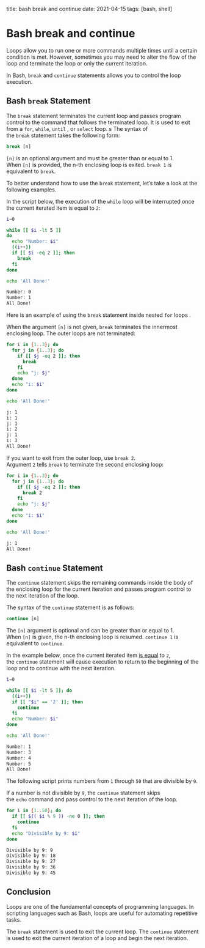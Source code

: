 title: bash break and continue
date: 2021-04-15
tags: [bash, shell]

# Bash break and continue

Loops allow you to run one or more commands multiple times until a certain condition is met. However, sometimes you may need to alter the flow of the loop and terminate the loop or only the current iteration.

In Bash, `break` and `continue` statements allows you to control the loop execution.

## Bash `break` Statement

The `break` statement terminates the current loop and passes program control to the command that follows the terminated loop. It is used to exit from a `for`, `while`, `until` , or `select` loop. s The syntax of the `break` statement takes the following form:

```bash
break [n]
```

`[n]` is an optional argument and must be greater than or equal to 1. When `[n]` is provided, the n-th enclosing loop is exited. `break 1` is equivalent to `break`.

To better understand how to use the `break` statement, let’s take a look at the following examples.

In the script below, the execution of the `while` loop will be interrupted once the current iterated item is equal to `2`:

```bash
i=0

while [[ $i -lt 5 ]]
do
  echo "Number: $i"
  ((i++))
  if [[ $i -eq 2 ]]; then
    break
  fi
done

echo 'All Done!'
```

```bash
Number: 0
Number: 1
All Done!
```

Here is an example of using the `break` statement inside nested `for` loops .

When the argument `[n]` is not given, `break` terminates the innermost enclosing loop. The outer loops are not terminated:

```bash
for i in {1..3}; do
  for j in {1..3}; do
    if [[ $j -eq 2 ]]; then
      break
    fi
    echo "j: $j"
  done
  echo "i: $i"
done

echo 'All Done!'
```

```bash
j: 1
i: 1
j: 1
i: 2
j: 1
i: 3
All Done!
```

If you want to exit from the outer loop, use `break 2`. Argument `2` tells `break` to terminate the second enclosing loop:

```bash
for i in {1..3}; do
  for j in {1..3}; do
    if [[ $j -eq 2 ]]; then
      break 2
    fi
    echo "j: $j"
  done
  echo "i: $i"
done

echo 'All Done!'
```

```bash
j: 1
All Done!
```

## Bash `continue` Statement

The `continue` statement skips the remaining commands inside the body of the enclosing loop for the current iteration and passes program control to the next iteration of the loop.

The syntax of the `continue` statement is as follows:

```bash
continue [n]
```

The `[n]` argument is optional and can be greater than or equal to 1. When `[n]` is given, the n-th enclosing loop is resumed. `continue 1` is equivalent to `continue`.

In the example below, once the current iterated item [is equal](https://linuxize.com/post/bash-if-else-statement/) to `2`, the `continue` statement will cause execution to return to the beginning of the loop and to continue with the next iteration.

```bash
i=0

while [[ $i -lt 5 ]]; do
  ((i++))
  if [[ "$i" == '2' ]]; then
    continue
  fi
  echo "Number: $i"
done

echo 'All Done!'
```

```bash
Number: 1
Number: 3
Number: 4
Number: 5
All Done!
```

The following script prints numbers from `1` through `50` that are divisible by `9`.

If a number is not divisible by `9`, the `continue` statement skips the `echo` command and pass control to the next iteration of the loop.

```bash
for i in {1..50}; do
  if [[ $(( $i % 9 )) -ne 0 ]]; then
    continue
  fi
  echo "Divisible by 9: $i"
done
```

```bash
Divisible by 9: 9
Divisible by 9: 18
Divisible by 9: 27
Divisible by 9: 36
Divisible by 9: 45
```

## Conclusion

Loops are one of the fundamental concepts of programming languages. In scripting languages such as Bash, loops are useful for automating repetitive tasks.

The `break` statement is used to exit the current loop. The `continue` statement is used to exit the current iteration of a loop and begin the next iteration.
